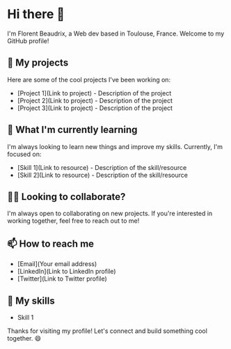 # Hi there 👋

I'm Florent Beaudrix, a Web dev based in Toulouse, France. Welcome to my GitHub profile!

## 🔭 My projects

Here are some of the cool projects I've been working on:

- [Project 1](Link to project) - Description of the project
- [Project 2](Link to project) - Description of the project
- [Project 3](Link to project) - Description of the project

## 🌱 What I'm currently learning

I'm always looking to learn new things and improve my skills. Currently, I'm focused on:

- [Skill 1](Link to resource) - Description of the skill/resource
- [Skill 2](Link to resource) - Description of the skill/resource

## 👯‍♀️ Looking to collaborate?

I'm always open to collaborating on new projects. If you're interested in working together, feel free to reach out to me!

## 📫 How to reach me

- [Email](Your email address)
- [LinkedIn](Link to LinkedIn profile)
- [Twitter](Link to Twitter profile)

## 🚀 My skills

- Skill 1


Thanks for visiting my profile! Let's connect and build something cool together. 😄
